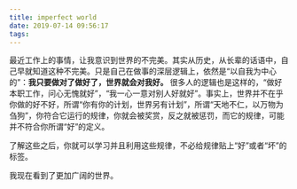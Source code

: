 ```yaml
---
title: imperfect world
date: 2019-07-14 09:56:17
tags: 
---
```


最近工作上的事情，让我意识到世界的不完美。其实从历史，从长辈的话语中，自己早就知道这种不完美。只是自己在做事的深层逻辑上，依然是“以自我为中心的”：**我只要做对了做好了，世界就会对我好。** 很多人的逻辑也是这样的，“做好本职工作，问心无愧就好”，“我一心一意对别人好就好”。事实上，世界并不在乎你做的好不好，所谓“你有你的计划，世界另有计划”，所谓“天地不仁，以万物为刍狗”，你符合它运行的规律，你就会被奖赏，反之就被惩罚，而它的规律，可能并不符合你所谓“好”的定义。


了解这些之后，你就可以学习并且利用这些规律，不必给规律贴上“好”或者“坏”的标签。

我现在看到了更加广阔的世界。